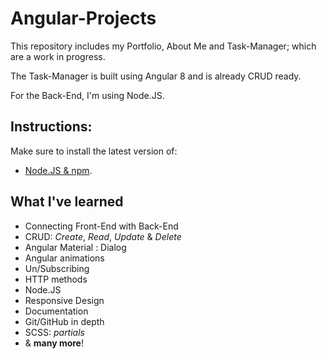 # Angular-Projects

This repository includes my Portfolio, About Me and Task-Manager; which are a work in progress.

The Task-Manager is built using Angular 8 and is already CRUD ready.

For the Back-End, I'm using Node.JS.

## Instructions:

Make sure to install the latest version of:
- [Node.JS & npm](https://nodejs.org/en/).

## What I've learned

- Connecting Front-End with Back-End
- CRUD: *Create*, *Read*, *Update* & *Delete*
- Angular Material : Dialog
- Angular animations
- Un/Subscribing
- HTTP methods
- Node.JS
- Responsive Design
- Documentation
- Git/GitHub in depth
- SCSS: *partials*
- & **many more**!
